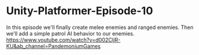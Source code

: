 # Unity-Platformer-Episode-10
In this episode we'll finally create melee enemies and ranged enemies. Then we'll add a simple patrol AI behavior to our enemies.
https://www.youtube.com/watch?v=d002CljR-KU&ab_channel=PandemoniumGames
